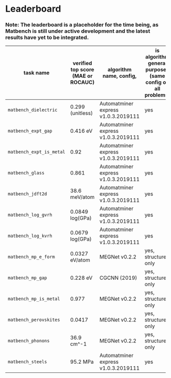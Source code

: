 # Leaderboard

### Note: The leaderboard is a placeholder for the time being, as Matbench is still under active development and the latest results have yet to be integrated.

| task name                | verified top score (MAE or ROCAUC) | algorithm name, config,             | is algorithm general purpose? (same config on all problems) |
| ------------------------ | ---------------------------------- | ----------------------------------- | ----------------------------------------------------------- |
| `matbench_dielectric`    | 0.299 (unitless)                   | Automatminer express v1.0.3.2019111 | yes                                                         |
| `matbench_expt_gap`      | 0.416 eV                           | Automatminer express v1.0.3.2019111 | yes                                                         |
| `matbench_expt_is_metal` | 0.92                               | Automatminer express v1.0.3.2019111 | yes                                                         |
| `matbench_glass`         | 0.861                              | Automatminer express v1.0.3.2019111 | yes                                                         |
| `matbench_jdft2d`        | 38.6 meV/atom                      | Automatminer express v1.0.3.2019111 | yes                                                         |
| `matbench_log_gvrh`      | 0.0849 log(GPa)                    | Automatminer express v1.0.3.2019111 | yes                                                         |
| `matbench_log_kvrh`      | 0.0679 log(GPa)                    | Automatminer express v1.0.3.2019111 | yes                                                         |
| `matbench_mp_e_form`     | 0.0327 eV/atom                     | MEGNet v0.2.2                       | yes, structure only                                         |
| `matbench_mp_gap`        | 0.228 eV                           | CGCNN (2019)                        | yes, structure only                                         |
| `matbench_mp_is_metal`   | 0.977                              | MEGNet v0.2.2                       | yes, structure only                                         |
| `matbench_perovskites`   | 0.0417                             | MEGNet v0.2.2                       | yes, structure only                                         |
| `matbench_phonons`       | 36.9 cm^-1                         | MEGNet v0.2.2                       | yes, structure only                                         |
| `matbench_steels`        | 95.2 MPa                           | Automatminer express v1.0.3.2019111 | yes                                                         |